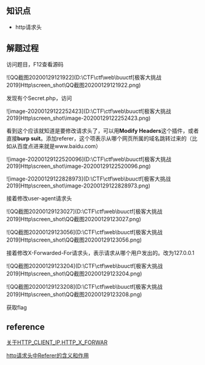 ## 知识点

* http请求头

## 解题过程

访问题目，F12查看源码

![QQ截图20200129121922](D:\CTF\ctf\web\buuctf\[极客大挑战 2019]Http\screen_shot\QQ截图20200129121922.png)

发现有个Secret.php，访问

![image-20200129122252423](D:\CTF\ctf\web\buuctf\[极客大挑战 2019]Http\screen_shot\image-20200129122252423.png)

看到这个应该就知道是要修改请求头了，可以用**Modify Headers**这个插件，或者直接**burp suit**。添加referer，这个项表示从哪个网页所属的域名跳转过来的（比如从百度点进来就是www.baidu.com）

![image-20200129122520096](D:\CTF\ctf\web\buuctf\[极客大挑战 2019]Http\screen_shot\image-20200129122520096.png)

![image-20200129122828973](D:\CTF\ctf\web\buuctf\[极客大挑战 2019]Http\screen_shot\image-20200129122828973.png)

接着修改user-agent请求头

![QQ截图20200129123027](D:\CTF\ctf\web\buuctf\[极客大挑战 2019]Http\screen_shot\QQ截图20200129123027.png)

![QQ截图20200129123056](D:\CTF\ctf\web\buuctf\[极客大挑战 2019]Http\screen_shot\QQ截图20200129123056.png)

接着修改X-Forwarded-For请求头，表示请求从哪个用户发出的。改为127.0.0.1

![QQ截图20200129123204](D:\CTF\ctf\web\buuctf\[极客大挑战 2019]Http\screen_shot\QQ截图20200129123204.png)

![QQ截图20200129123208](D:\CTF\ctf\web\buuctf\[极客大挑战 2019]Http\screen_shot\QQ截图20200129123208.png)

获取flag

## reference

[关于HTTP_CLIENT_IP,HTTP_X_FORWAR](https://www.cnblogs.com/XACOOL/p/5475703.html)

[http请求头中Referer的含义和作用](https://www.sojson.com/blog/58.html)
